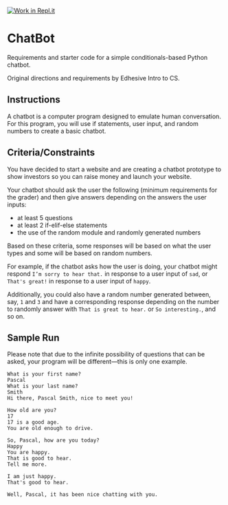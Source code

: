 [![Work in Repl.it](https://classroom.github.com/assets/work-in-replit-14baed9a392b3a25080506f3b7b6d57f295ec2978f6f33ec97e36a161684cbe9.svg)](https://classroom.github.com/online_ide?assignment_repo_id=3931056&assignment_repo_type=AssignmentRepo)
# ChatBot

Requirements and starter code for a simple conditionals-based Python chatbot.

Original directions and requirements by Edhesive Intro to CS.

## Instructions

A chatbot is a computer program designed to emulate human conversation. For this program, you will use if statements, user input, and random numbers to create a basic chatbot.

## Criteria/Constraints

You have decided to start a website and are creating a chatbot prototype to show investors so you can raise money and launch your website.

Your chatbot should ask the user the following (minimum requirements for the grader) and then give answers depending on the answers the user inputs:

* at least 5 questions
* at least 2 if-elif-else statements
* the use of the random module and randomly generated numbers 


Based on these criteria, some responses will be based on what the user types and some will be based on random numbers.

For example, if the chatbot asks how the user is doing, your chatbot might respond `I’m sorry to hear that.` in response to a user input of `sad`, or `That's great!` in response to a user input of `happy`.

Additionally, you could also have a random number generated between, say, `1` and `3` and have a corresponding response depending on the number to randomly answer with `That is great to hear.` or `So interesting.`, and so on.

## Sample Run

Please note that due to the infinite possibility of questions that can be asked, your program will be different—this is only one example.

```
What is your first name?
Pascal
What is your last name?
Smith
Hi there, Pascal Smith, nice to meet you!

How old are you?
17
17 is a good age.
You are old enough to drive.

So, Pascal, how are you today?
Happy
You are happy.
That is good to hear.
Tell me more.

I am just happy.
That's good to hear.

Well, Pascal, it has been nice chatting with you.
```